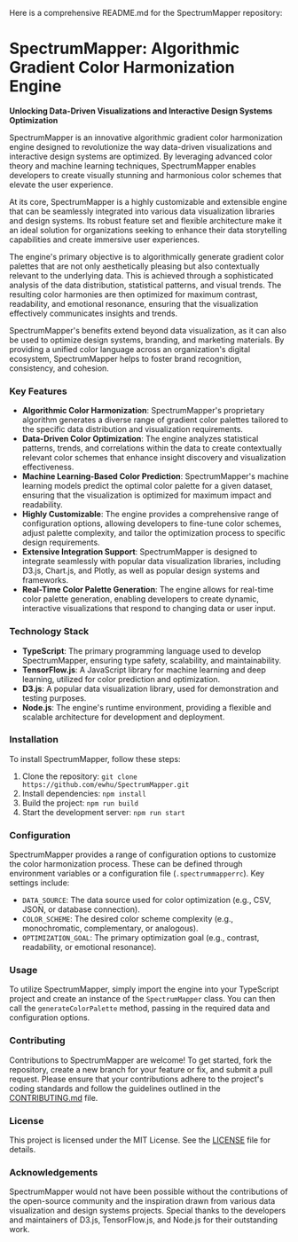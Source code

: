 Here is a comprehensive README.md for the SpectrumMapper repository:

# SpectrumMapper: Algorithmic Gradient Color Harmonization Engine
**Unlocking Data-Driven Visualizations and Interactive Design Systems Optimization**

SpectrumMapper is an innovative algorithmic gradient color harmonization engine designed to revolutionize the way data-driven visualizations and interactive design systems are optimized. By leveraging advanced color theory and machine learning techniques, SpectrumMapper enables developers to create visually stunning and harmonious color schemes that elevate the user experience.

At its core, SpectrumMapper is a highly customizable and extensible engine that can be seamlessly integrated into various data visualization libraries and design systems. Its robust feature set and flexible architecture make it an ideal solution for organizations seeking to enhance their data storytelling capabilities and create immersive user experiences.

The engine's primary objective is to algorithmically generate gradient color palettes that are not only aesthetically pleasing but also contextually relevant to the underlying data. This is achieved through a sophisticated analysis of the data distribution, statistical patterns, and visual trends. The resulting color harmonies are then optimized for maximum contrast, readability, and emotional resonance, ensuring that the visualization effectively communicates insights and trends.

SpectrumMapper's benefits extend beyond data visualization, as it can also be used to optimize design systems, branding, and marketing materials. By providing a unified color language across an organization's digital ecosystem, SpectrumMapper helps to foster brand recognition, consistency, and cohesion.

### Key Features

* **Algorithmic Color Harmonization**: SpectrumMapper's proprietary algorithm generates a diverse range of gradient color palettes tailored to the specific data distribution and visualization requirements.
* **Data-Driven Color Optimization**: The engine analyzes statistical patterns, trends, and correlations within the data to create contextually relevant color schemes that enhance insight discovery and visualization effectiveness.
* **Machine Learning-Based Color Prediction**: SpectrumMapper's machine learning models predict the optimal color palette for a given dataset, ensuring that the visualization is optimized for maximum impact and readability.
* **Highly Customizable**: The engine provides a comprehensive range of configuration options, allowing developers to fine-tune color schemes, adjust palette complexity, and tailor the optimization process to specific design requirements.
* **Extensive Integration Support**: SpectrumMapper is designed to integrate seamlessly with popular data visualization libraries, including D3.js, Chart.js, and Plotly, as well as popular design systems and frameworks.
* **Real-Time Color Palette Generation**: The engine allows for real-time color palette generation, enabling developers to create dynamic, interactive visualizations that respond to changing data or user input.

### Technology Stack

* **TypeScript**: The primary programming language used to develop SpectrumMapper, ensuring type safety, scalability, and maintainability.
* **TensorFlow.js**: A JavaScript library for machine learning and deep learning, utilized for color prediction and optimization.
* **D3.js**: A popular data visualization library, used for demonstration and testing purposes.
* **Node.js**: The engine's runtime environment, providing a flexible and scalable architecture for development and deployment.

### Installation

To install SpectrumMapper, follow these steps:

1. Clone the repository: `git clone https://github.com/ewhu/SpectrumMapper.git`
2. Install dependencies: `npm install`
3. Build the project: `npm run build`
4. Start the development server: `npm run start`

### Configuration

SpectrumMapper provides a range of configuration options to customize the color harmonization process. These can be defined through environment variables or a configuration file (`.spectrummapperrc`). Key settings include:

* `DATA_SOURCE`: The data source used for color optimization (e.g., CSV, JSON, or database connection).
* `COLOR_SCHEME`: The desired color scheme complexity (e.g., monochromatic, complementary, or analogous).
* `OPTIMIZATION_GOAL`: The primary optimization goal (e.g., contrast, readability, or emotional resonance).

### Usage

To utilize SpectrumMapper, simply import the engine into your TypeScript project and create an instance of the `SpectrumMapper` class. You can then call the `generateColorPalette` method, passing in the required data and configuration options.



### Contributing

Contributions to SpectrumMapper are welcome! To get started, fork the repository, create a new branch for your feature or fix, and submit a pull request. Please ensure that your contributions adhere to the project's coding standards and follow the guidelines outlined in the [CONTRIBUTING.md](https://github.com/ewhu/SpectrumMapper/blob/main/CONTRIBUTING.md) file.

### License

This project is licensed under the MIT License. See the [LICENSE](https://github.com/ewhu/SpectrumMapper/blob/main/LICENSE) file for details.

### Acknowledgements

SpectrumMapper would not have been possible without the contributions of the open-source community and the inspiration drawn from various data visualization and design systems projects. Special thanks to the developers and maintainers of D3.js, TensorFlow.js, and Node.js for their outstanding work.